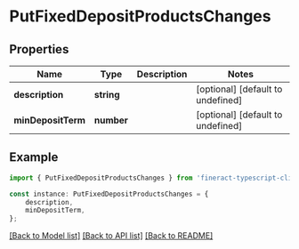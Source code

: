 # PutFixedDepositProductsChanges


## Properties

Name | Type | Description | Notes
------------ | ------------- | ------------- | -------------
**description** | **string** |  | [optional] [default to undefined]
**minDepositTerm** | **number** |  | [optional] [default to undefined]

## Example

```typescript
import { PutFixedDepositProductsChanges } from 'fineract-typescript-client';

const instance: PutFixedDepositProductsChanges = {
    description,
    minDepositTerm,
};
```

[[Back to Model list]](../README.md#documentation-for-models) [[Back to API list]](../README.md#documentation-for-api-endpoints) [[Back to README]](../README.md)
